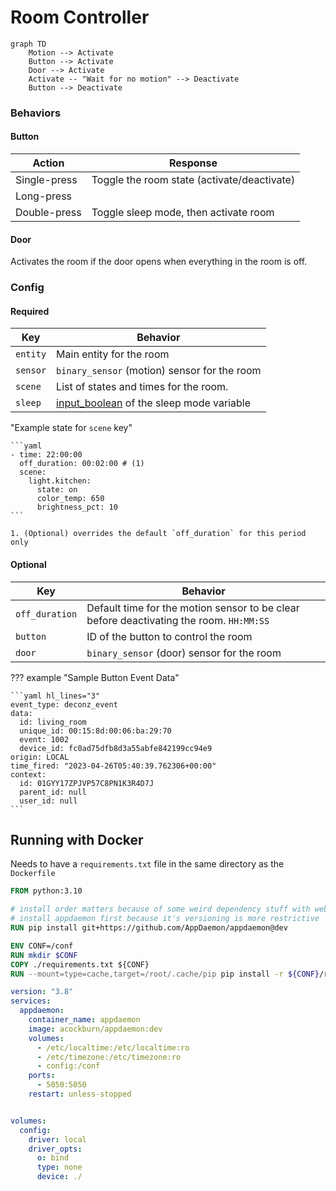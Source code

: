 # Room Controller

```mermaid
graph TD
    Motion --> Activate
    Button --> Activate
    Door --> Activate
    Activate -- "Wait for no motion" --> Deactivate
    Button --> Deactivate
```

### Behaviors

#### Button

| Action       | Response                                    |
|--------------|---------------------------------------------|
| Single-press | Toggle the room state (activate/deactivate) |
| Long-press   |                                             |
| Double-press | Toggle sleep mode, then activate room       |

#### Door

Activates the room if the door opens when everything in the room is off.

### Config

#### Required

| Key      | Behavior                                     |
|----------|----------------------------------------------|
| `entity` | Main entity for the room                     |
| `sensor` | `binary_sensor` (motion) sensor for the room |
| `scene`  | List of states and times for the room.       |
| `sleep`  | [input_boolean] of the sleep mode variable   |

[input_boolean]: https://www.home-assistant.io/integrations/input_boolean/

"Example state for `scene` key"

    ```yaml
    - time: 22:00:00
      off_duration: 00:02:00 # (1)
      scene:
        light.kitchen:
          state: on
          color_temp: 650
          brightness_pct: 10
    ```

    1. (Optional) overrides the default `off_duration` for this period only

#### Optional

| Key            | Behavior                                                                                |
|----------------|-----------------------------------------------------------------------------------------|
| `off_duration` | Default time for the motion sensor to be clear before deactivating the room. `HH:MM:SS` |
| `button`       | ID of the button to control the room                                                    |
| `door`         | `binary_sensor` (door) sensor for the room                                              |

??? example "Sample Button Event Data"

    ```yaml hl_lines="3"
    event_type: deconz_event
    data:
      id: living_room
      unique_id: 00:15:8d:00:06:ba:29:70
      event: 1002
      device_id: fc0ad75dfb8d3a55abfe842199cc94e9
    origin: LOCAL
    time_fired: "2023-04-26T05:40:39.762306+00:00"
    context:
      id: 01GYY17ZPJVP57C8PN1K3R4D7J
      parent_id: null
      user_id: null
    ```

## Running with Docker

Needs to have a `requirements.txt` file in the same directory as the `Dockerfile`

```dockerfile
FROM python:3.10

# install order matters because of some weird dependency stuff with websocket-client
# install appdaemon first because it's versioning is more restrictive
RUN pip install git+https://github.com/AppDaemon/appdaemon@dev

ENV CONF=/conf
RUN mkdir $CONF
COPY ./requirements.txt ${CONF}
RUN --mount=type=cache,target=/root/.cache/pip pip install -r ${CONF}/requirements.txt
```

```yaml
version: "3.8"
services:
  appdaemon:
    container_name: appdaemon
    image: acockburn/appdaemon:dev
    volumes:
      - /etc/localtime:/etc/localtime:ro
      - /etc/timezone:/etc/timezone:ro
      - config:/conf
    ports:
      - 5050:5050
    restart: unless-stopped


volumes:
  config:
    driver: local
    driver_opts:
      o: bind
      type: none
      device: ./
```
